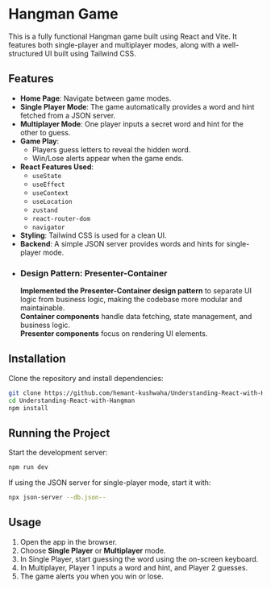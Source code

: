 # Hangman Game

This is a fully functional Hangman game built using React and Vite. It features both single-player and multiplayer modes, along with a well-structured UI built using Tailwind CSS.

## Features

- **Home Page**: Navigate between game modes.
- **Single Player Mode**: The game automatically provides a word and hint fetched from a JSON server.
- **Multiplayer Mode**: One player inputs a secret word and hint for the other to guess.
- **Game Play**:
  - Players guess letters to reveal the hidden word.
  - Win/Lose alerts appear when the game ends.
- **React Features Used**:
  - `useState`
  - `useEffect`
  - `useContext`
  - `useLocation`
  - `zustand`
  - `react-router-dom`
  - `navigator`
- **Styling**: Tailwind CSS is used for a clean UI.
- **Backend**: A simple JSON server provides words and hints for single-player mode.
- ### **Design Pattern: Presenter-Container**  
   **Implemented the Presenter-Container design pattern** to separate UI logic from business logic, making the codebase more modular and maintainable.  
   **Container components** handle data fetching, state management, and business logic.  
   **Presenter components** focus on rendering UI elements.  

## Installation

Clone the repository and install dependencies:

```sh
git clone https://github.com/hemant-kushwaha/Understanding-React-with-Hangman.git
cd Understanding-React-with-Hangman
npm install
```

## Running the Project

Start the development server:

```sh
npm run dev
```

If using the JSON server for single-player mode, start it with:

```sh
npx json-server --db.json--
```

## Usage

1. Open the app in the browser.
2. Choose **Single Player** or **Multiplayer** mode.
3. In Single Player, start guessing the word using the on-screen keyboard.
4. In Multiplayer, Player 1 inputs a word and hint, and Player 2 guesses.
5. The game alerts you when you win or lose.
